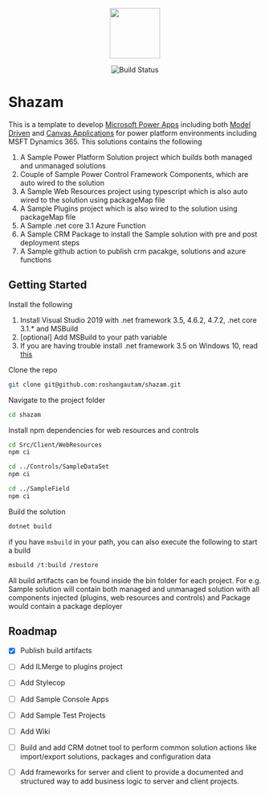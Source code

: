 <p align="center">
  <img src="https://github.com/roshangautam/shazam/blob/develop/.github/images/shazam.png" width=100 height =100/>
</p>
<p align="center">
  <img src="https://github.com/roshangautam/shazam/workflows/build/badge.svg?branch=develop" alt="Build Status">
</p>

# Shazam

This is a template to develop [Microsoft Power Apps](https://powerapps.microsoft.com/en-us/) including both [Model Driven](https://powerapps.microsoft.com/en-us/) and [Canvas Applications](https://docs.microsoft.com/en-us/powerapps/maker/#canvas-apps) for power platform environments including MSFT Dynamics 365. This solutions contains the following

1. A Sample Power Platform Solution project which builds both managed and unmanaged solutions
2. Couple of Sample Power Control Framework Components, which are auto wired to the solution
3. A Sample Web Resources project using typescript which is also auto wired to the solution using packageMap file
4. A Sample Plugins project which is also wired to the solution using packageMap file
5. A Sample .net core 3.1 Azure Function
6. A Sample CRM Package to install the Sample solution with pre and post deployment steps
7. A Sample github action to publish crm pacakge, solutions and azure functions

## Getting Started

Install the following

1. Install Visual Studio 2019 with .net framework 3.5, 4.6.2, 4.7.2, .net core 3.1.* and MSBuild
2. [optional] Add MSBuild to your path variable
3. If you are having trouble install .net framework 3.5 on Windows 10, read [this](https://www.winhelponline.com/blog/error-0x800f0954-net-framework-3-5-optional-feature-dism/)

Clone the repo

```bash
git clone git@github.com:roshangautam/shazam.git
```

Navigate to the project folder

```bash
cd shazam
```

Install npm dependencies for web resources and controls

```bash
cd Src/Client/WebResources
npm ci
```

```bash
cd ../Controls/SampleDataSet
npm ci
```

```bash
cd ../SampleField
npm ci
```

Build the solution

```bash
dotnet build
```

if you have `msbuild` in your path, you can also execute the following to start a build

```bash
msbuild /t:build /restore
```

All build artifacts can be found inside the bin folder for each project. For e.g. Sample solution will contain both managed and unmanaged solution with all components injected (plugins, web resources and controls) and Package would contain a package deployer

## Roadmap

- [x] Publish build artifacts
- [ ] Add ILMerge to plugins project
- [ ] Add Stylecop
- [ ] Add Sample Console Apps
- [ ] Add Sample Test Projects
- [ ] Add Wiki
- [ ] Build and add CRM dotnet tool to perform common solution actions like import/export solutions, packages and configuration data
- [ ] Add frameworks for server and client to provide a documented and structured way to add business logic to server and client projects.

